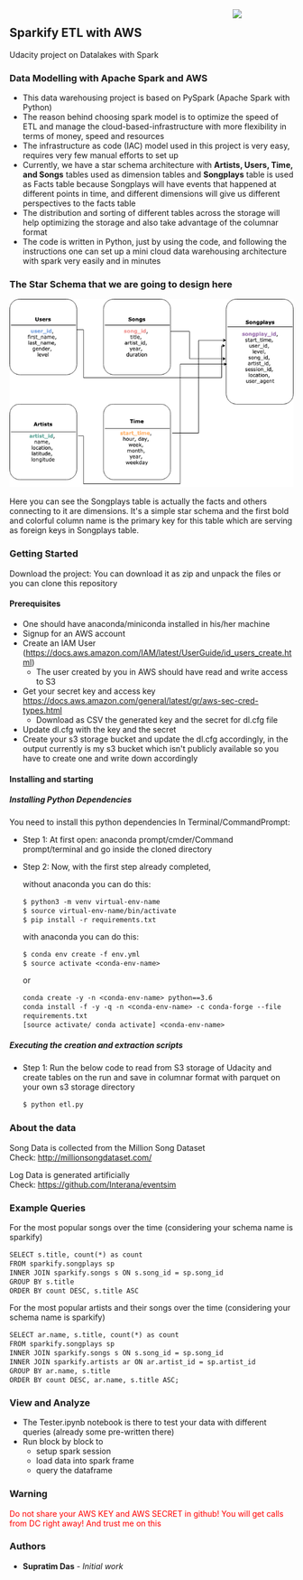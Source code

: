 <img align="right" src="https://upload.wikimedia.org/wikipedia/commons/thumb/9/93/Amazon_Web_Services_Logo.svg/512px-Amazon_Web_Services_Logo.svg.png" width=108>


## Sparkify ETL with AWS
Udacity project on Datalakes with Spark

### Data Modelling with Apache Spark and AWS
- This data warehousing project is based on PySpark (Apache Spark with Python)
- The reason behind choosing spark model is to optimize the speed of ETL
 and manage the cloud-based-infrastructure with more flexibility in 
 terms of money, speed and resources
- The infrastructure as code (IAC) model used in this project is very 
easy, requires very few manual efforts to set up
- Currently, we have a star schema architecture with **Artists, Users, 
Time, and Songs** tables used as dimension tables and **Songplays** table is used as 
Facts table because Songplays will have events that happened at different points in time, 
 and different dimensions will give us different perspectives to the facts table
- The distribution and sorting of different tables across the storage will help
optimizing the storage and also take advantage of the columnar format
- The code is written in Python, just by using the code, and following 
the instructions one can set up a mini cloud data warehousing 
architecture with spark very easily and in minutes
  
### The Star Schema that we are going to design here
![alt text](img/schema.png)

Here you can see the Songplays table is actually the facts and others
connecting to it are dimensions. It's a simple star schema and the first
bold and colorful column name is the primary key for this table which 
are serving as foreign keys in Songplays table.

### Getting Started
Download the project:
You can download it as zip and unpack the files or you can clone this
repository

#### Prerequisites
- One should have anaconda/miniconda installed in his/her machine
- Signup for an AWS account
- Create an IAM User (https://docs.aws.amazon.com/IAM/latest/UserGuide/id_users_create.html)
   - The user created by you in AWS should have read and write access to S3
- Get your secret key and access key https://docs.aws.amazon.com/general/latest/gr/aws-sec-cred-types.html
   - Download as CSV the generated key and the secret
     for dl.cfg file
- Update dl.cfg with the key and the secret
- Create your s3 storage bucket and update the dl.cfg accordingly, in the
output currently is my s3 bucket which isn't publicly available so you have to create one and write down accordingly

#### Installing and starting

##### Installing Python Dependencies
You need to install this python dependencies
In Terminal/CommandPrompt:  
- Step 1: At first open: anaconda prompt/cmder/Command prompt/terminal and
 go inside the cloned directory

- Step 2: Now, with the first step already completed,   

  without anaconda you can do this:
    ```
    $ python3 -m venv virtual-env-name
    $ source virtual-env-name/bin/activate
    $ pip install -r requirements.txt
    ```
    with anaconda you can do this:
    ```
    $ conda env create -f env.yml
    $ source activate <conda-env-name>
    ```
    or
    ```
    conda create -y -n <conda-env-name> python==3.6
    conda install -f -y -q -n <conda-env-name> -c conda-forge --file requirements.txt
    [source activate/ conda activate] <conda-env-name>
    ```

##### Executing the creation and extraction scripts

- Step 1: Run the below code to read from S3 storage of Udacity and 
create tables on the run and save in columnar format with parquet on your
own s3 storage directory
    ```bash
    $ python etl.py
    ```

### About the data
Song Data is collected from the Million Song Dataset   
Check: http://millionsongdataset.com/

Log Data is generated artificially  
Check: https://github.com/Interana/eventsim

### Example Queries
For the most popular songs over the time (considering your schema name 
is sparkify)
```
SELECT s.title, count(*) as count
FROM sparkify.songplays sp
INNER JOIN sparkify.songs s ON s.song_id = sp.song_id
GROUP BY s.title
ORDER BY count DESC, s.title ASC
```
For the most popular artists and their songs over the time (considering 
your schema name is sparkify)
```
SELECT ar.name, s.title, count(*) as count
FROM sparkify.songplays sp
INNER JOIN sparkify.songs s ON s.song_id = sp.song_id
INNER JOIN sparkify.artists ar ON ar.artist_id = sp.artist_id
GROUP BY ar.name, s.title
ORDER BY count DESC, ar.name, s.title ASC;
```
### View and Analyze
- The Tester.ipynb notebook is there to test your data with different
queries (already some pre-written there)
- Run block by block to 
    - setup spark session
    - load data into spark frame
    - query the dataframe

### Warning
<span style="color:red">
    Do not share your AWS KEY and AWS SECRET in github! You will get 
    calls from DC right away! And trust me on this
</span>
 
### Authors
* **Supratim Das** - *Initial work*